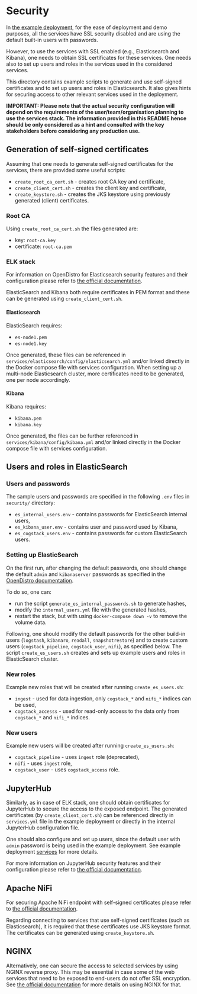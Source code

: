 # Security
In [the example deployment](deploy/services.md), for the ease of deployment and demo purposes, all the services have SSL security disabled and are using the default built-in users with passwords.

However, to use the services with SSL enabled (e.g., Elasticsearch and Kibana), one needs to obtain SSL certificates for these services. 
One needs also to set up users and roles in the services used in the considered services.

This directory contains example scripts to generate and use self-signed certificates and to set up users and roles in Elasticsearch.
It also gives hints for securing access to other relevant services used in the deployment.

**IMPORTANT: 
Please note that the actual security configuration will depend on the requirements of the user/team/organisation planning to use the services stack.
The information provided in this README hence should be only considered as a hint and consulted with the key stakeholders before considering any production use.**


## Generation of self-signed certificates
Assuming that one needs to generate self-signed certificates for the services, there are provided some useful scripts:
- `create_root_ca_cert.sh` - creates root CA key and certificate,
- `create_client_cert.sh` - creates the client key and certificate,
- `create_keystore.sh` - creates the JKS keystore using previously generated (client) certificates.

### Root CA
Using `create_root_ca_cert.sh` the files generated are:
- key: `root-ca.key`
- certificate: `root-ca.pem`

### ELK stack
For information on OpenDistro for Elasticsearch security features and their configuration please refer to [the official documentation](https://opendistro.github.io/for-elasticsearch/features/security.html).

ElasticSearch and Kibana both require certificates in PEM format and these can be generated using `create_client_cert.sh`.

#### Elasticsearch
ElasticSearch requires:
- `es-node1.pem`
- `es-node1.key`

Once generated, these files can be referenced in `services/elasticsearch/config/elasticsearch.yml` and/or linked directly in the Docker compose file with services configuration.
When setting up a multi-node Elasticsearch cluster, more certificates need to be generated, one per node accordingly.

#### Kibana
Kibana requires:
- `kibana.pem`
- `kibana.key`

Once generated, the files can be further referenced in `services/kibana/config/kibana.yml` and/or linked directly in the Docker compose file with services configuration.


## Users and roles in ElasticSearch

### Users and passwords
The sample users and passwords are specified in the following `.env` files in `security/` directory:
- `es_internal_users.env` - contains passwords for ElasticSearch internal users,
- `es_kibana_user.env` - contains user and password used by Kibana,
- `es_cogstack_users.env` - contains passwords for custom ElasticSearch users.


### Setting up ElasticSearch
On the first run, after changing the default passwords, one should change the default `admin` and `kibanaserver` passwords as specified in the [OpenDistro documentation](https://opendistro.github.io/for-elasticsearch-docs/docs/install/docker-security/).

To do so, one can:
- run the script `generate_es_internal_passwords.sh` to generate hashes,
- modify the `internal_users.yml` file with the generated hashes, 
- restart the stack, but with using `docker-compose down -v` to remove the volume data.

Following, one should modify the default passwords for the other build-in users (`logstash`, `kibanaro`, `readall`, `snapshotrestore`) and to create custom users (`cogstack_pipeline`, `cogstack_user`, `nifi`), as specified below. 
The script `create_es_users.sh` creates and sets up example users and roles in ElasticSearch cluster.

### New roles
Example new roles that will be created after running `create_es_users.sh`:
- `ingest` - used for data ingestion, only `cogstack_*` and `nifi_*` indices can be used,
- `cogstack_accesss` - used for read-only access to the data only from `cogstack_*` and `nifi_*` indices.

### New users
Example new users will be created after running `create_es_users.sh`:
- `cogstack_pipeline` - uses `ingest` role (deprecated),
- `nifi` - uses `ingest` role,
- `cogstack_user` - uses `cogstack_access` role.


## JupyterHub
Similarly, as in case of ELK stack, one should obtain certificates for JupyterHub to secure the access to the exposed endpoint.
The generated certificates (by `create_client_cert.sh`) can be referenced directly in `services.yml` file in the example deployment or directly in the internal JupyterHub configuration file.

One should also configure and set up users, since the default user with `admin` password is being used in the example deployment. 
See example deployment [services](deploy/services.md) for more details.

For more information on JupyterHub security features and their configuration please refer to [the official documentation](https://jupyterhub.readthedocs.io/en/stable/getting-started/security-basics.html).


## Apache NiFi
For securing Apache NiFi endpoint with self-signed certificates please refer to [the official documentation](https://nifi.apache.org/docs/nifi-docs/html/walkthroughs.html#securing-nifi-with-provided-certificates).

Regarding connecting to services that use self-signed certificates (such as Elasticsearch), it is required that these certificates use JKS keystore format.
The certificates can be generated using `create_keystore.sh`.


## NGINX
Alternatively, one can secure the access to selected services by using NGINX reverse proxy.
This may be essential in case some of the web services that need to be exposed to end-users do not offer SSL encryption. 
See [the official documentation](https://docs.nginx.com/nginx/admin-guide/security-controls/securing-http-traffic-upstream/) for more details on using NGINX for that.
